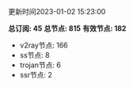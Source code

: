 更新时间2023-01-02 15:23:00

**总订阅: 45**
**总节点: 815**
**有效节点: 182**
- v2ray节点: 166
- ss节点: 8
- trojan节点: 6
- ssr节点: 2
